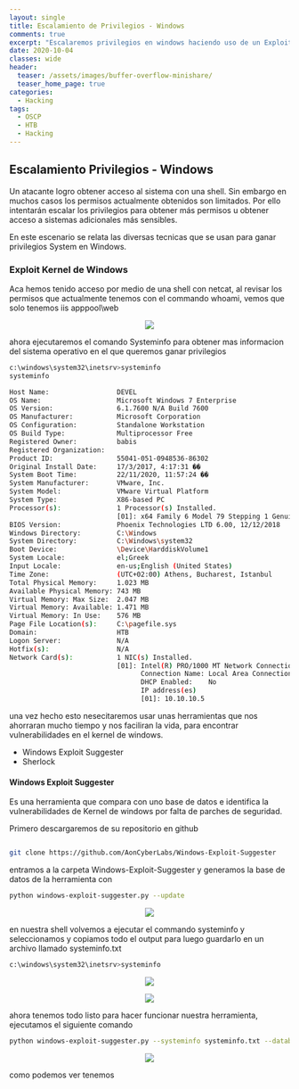 ```yaml
---
layout: single
title: Escalamiento de Privilegios - Windows
comments: true
excerpt: "Escalaremos privilegios en windows haciendo uso de un Exploit de kernel"
date: 2020-10-04
classes: wide
header:
  teaser: /assets/images/buffer-overflow-minishare/
  teaser_home_page: true
categories:
  - Hacking
tags:
  - OSCP
  - HTB
  - Hacking
---
```


## Escalamiento Privilegios - Windows

Un atacante logro obtener acceso al sistema con una shell. Sin embargo en muchos casos los permisos actualmente obtenidos son limitados. Por ello intentarán escalar los privilegios para obtener más permisos u obtener acceso a sistemas adicionales más sensibles.

En este escenario se relata las diversas tecnicas que se usan para ganar privilegios System en Windows.

### Exploit Kernel de Windows

Aca hemos tenido acceso por medio de una shell con netcat, al revisar los permisos que actualmente tenemos con el commando whoami, vemos que solo tenemos iis apppool\web

<p align="center">
<img src="/assets/images/Escalamiento-de-Privilegios-Windows-01/2020-11-19 10-00-20.png">
</p>

ahora ejecutaremos el comando Systeminfo para obtener mas informacion del sistema operativo en el que queremos ganar privilegios


```bash
c:\windows\system32\inetsrv>systeminfo
systeminfo

Host Name:                 DEVEL
OS Name:                   Microsoft Windows 7 Enterprise 
OS Version:                6.1.7600 N/A Build 7600
OS Manufacturer:           Microsoft Corporation
OS Configuration:          Standalone Workstation
OS Build Type:             Multiprocessor Free
Registered Owner:          babis
Registered Organization:   
Product ID:                55041-051-0948536-86302
Original Install Date:     17/3/2017, 4:17:31 ��
System Boot Time:          22/11/2020, 11:57:24 ��
System Manufacturer:       VMware, Inc.
System Model:              VMware Virtual Platform
System Type:               X86-based PC
Processor(s):              1 Processor(s) Installed.
                           [01]: x64 Family 6 Model 79 Stepping 1 GenuineIntel ~2100 Mhz
BIOS Version:              Phoenix Technologies LTD 6.00, 12/12/2018
Windows Directory:         C:\Windows
System Directory:          C:\Windows\system32
Boot Device:               \Device\HarddiskVolume1
System Locale:             el;Greek
Input Locale:              en-us;English (United States)
Time Zone:                 (UTC+02:00) Athens, Bucharest, Istanbul
Total Physical Memory:     1.023 MB
Available Physical Memory: 743 MB
Virtual Memory: Max Size:  2.047 MB
Virtual Memory: Available: 1.471 MB
Virtual Memory: In Use:    576 MB
Page File Location(s):     C:\pagefile.sys
Domain:                    HTB
Logon Server:              N/A
Hotfix(s):                 N/A
Network Card(s):           1 NIC(s) Installed.
                           [01]: Intel(R) PRO/1000 MT Network Connection
                                 Connection Name: Local Area Connection
                                 DHCP Enabled:    No
                                 IP address(es)
                                 [01]: 10.10.10.5


```

una vez hecho esto nesecitaremos usar unas herramientas que nos ahorraran mucho tiempo y nos faciliran la vida, para encontrar vulnerabilidades en el kernel de windows. 

- Windows Exploit Suggester
- Sherlock

#### Windows Exploit Suggester

Es una herramienta que compara con uno base de datos e identifica la vulnerabilidades de Kernel de windows por falta de parches de seguridad.

Primero descargaremos de su repositorio en github

```bash

git clone https://github.com/AonCyberLabs/Windows-Exploit-Suggester

```

entramos a la carpeta Windows-Exploit-Suggester y generamos la base de datos de la herramienta con 

```bash
python windows-exploit-suggester.py --update
```

<p align="center">
<img src="/assets/images/Escalamiento-de-Privilegios-Windows-01/2020-11-19 12-49-04.png">
</p>

en nuestra shell volvemos a ejecutar el commando systeminfo y seleccionamos y copiamos todo el output para luego guardarlo en un archivo llamado systeminfo.txt

```bash
c:\windows\system32\inetsrv>systeminfo
```

<p align="center">
<img src="/assets/images/Escalamiento-de-Privilegios-Windows-01/2020-11-19 13-39-53.png">
</p>

<p align="center">
<img src="/assets/images/Escalamiento-de-Privilegios-Windows-01/2020-11-19 13-43-42.png">
</p>

ahora tenemos todo listo para hacer funcionar nuestra herramienta, ejecutamos el siguiente comando 

```bash
python windows-exploit-suggester.py --systeminfo systeminfo.txt --database 2020-11-19-mssb.xls
```
<p align="center">
<img src="/assets/images/Escalamiento-de-Privilegios-Windows-01/2020-11-19-13-43-42.png">
</p>

como podemos ver tenemos 